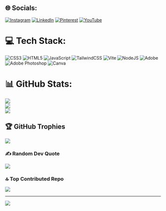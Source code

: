
## 🌐 Socials:
[![Instagram](https://img.shields.io/badge/Instagram-%23E4405F.svg?logo=Instagram&logoColor=white)](https://instagram.com/nazanin_jolokhani) [![LinkedIn](https://img.shields.io/badge/LinkedIn-%230077B5.svg?logo=linkedin&logoColor=white)](https://linkedin.com/in/Nazanin_Jolokhani) [![Pinterest](https://img.shields.io/badge/Pinterest-%23E60023.svg?logo=Pinterest&logoColor=white)](https://pinterest.com/Nazanin_Jolokhani) [![YouTube](https://img.shields.io/badge/YouTube-%23FF0000.svg?logo=YouTube&logoColor=white)](https://youtube.com/@Nazanin_Jolokhani) 

# 💻 Tech Stack:
![CSS3](https://img.shields.io/badge/css3-%231572B6.svg?style=flat&logo=css3&logoColor=white) ![HTML5](https://img.shields.io/badge/html5-%23E34F26.svg?style=flat&logo=html5&logoColor=white) ![JavaScript](https://img.shields.io/badge/javascript-%23323330.svg?style=flat&logo=javascript&logoColor=%23F7DF1E) ![TailwindCSS](https://img.shields.io/badge/tailwindcss-%2338B2AC.svg?style=flat&logo=tailwind-css&logoColor=white) ![Vite](https://img.shields.io/badge/vite-%23646CFF.svg?style=flat&logo=vite&logoColor=white) ![NodeJS](https://img.shields.io/badge/node.js-6DA55F?style=flat&logo=node.js&logoColor=white) ![Adobe](https://img.shields.io/badge/adobe-%23FF0000.svg?style=flat&logo=adobe&logoColor=white) ![Adobe Photoshop](https://img.shields.io/badge/adobe%20photoshop-%2331A8FF.svg?style=flat&logo=adobe%20photoshop&logoColor=white) ![Canva](https://img.shields.io/badge/Canva-%2300C4CC.svg?style=flat&logo=Canva&logoColor=white)
# 📊 GitHub Stats:
![](https://github-readme-stats.vercel.app/api?username=NazaninJolokhani&theme=neon&hide_border=false&include_all_commits=false&count_private=false)<br/>
![](https://github-readme-streak-stats.herokuapp.com/?user=NazaninJolokhani&theme=neon&hide_border=false)<br/>
![](https://github-readme-stats.vercel.app/api/top-langs/?username=NazaninJolokhani&theme=neon&hide_border=false&include_all_commits=false&count_private=false&layout=compact)

## 🏆 GitHub Trophies
![](https://github-profile-trophy.vercel.app/?username=NazaninJolokhani&theme=neon&no-frame=true&no-bg=true&margin-w=4)

### ✍️ Random Dev Quote
![](https://quotes-github-readme.vercel.app/api?type=horizontal&theme=radical)

### 🔝 Top Contributed Repo
![](https://github-contributor-stats.vercel.app/api?username=NazaninJolokhani&limit=5&theme=neon&combine_all_yearly_contributions=true)

---
[![](https://visitcount.itsvg.in/api?id=NazaninJolokhani&icon=0&color=13)](https://visitcount.itsvg.in)

<!-- Proudly created with GPRM ( https://gprm.itsvg.in ) -->
